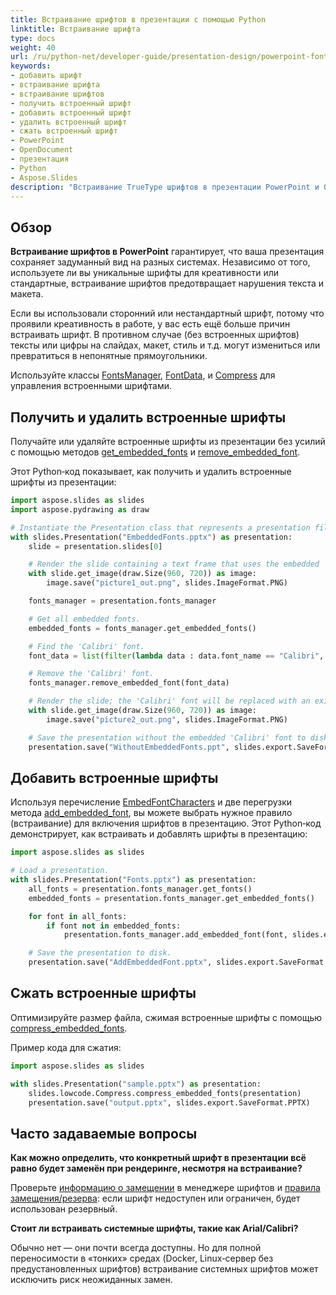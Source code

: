 ```yaml
---
title: Встраивание шрифтов в презентации с помощью Python
linktitle: Встраивание шрифта
type: docs
weight: 40
url: /ru/python-net/developer-guide/presentation-design/powerpoint-fonts/embedded-font/
keywords:
- добавить шрифт
- встраивание шрифта
- встраивание шрифтов
- получить встроенный шрифт
- добавить встроенный шрифт
- удалить встроенный шрифт
- сжать встроенный шрифт
- PowerPoint
- OpenDocument
- презентация
- Python
- Aspose.Slides
description: "Встраивание TrueType шрифтов в презентации PowerPoint и OpenDocument с помощью Aspose.Slides for Python via .NET, обеспечивая точный рендеринг на всех платформах."
---
```


## **Обзор**

**Встраивание шрифтов в PowerPoint** гарантирует, что ваша презентация сохраняет задуманный вид на разных системах. Независимо от того, используете ли вы уникальные шрифты для креативности или стандартные, встраивание шрифтов предотвращает нарушения текста и макета.

Если вы использовали сторонний или нестандартный шрифт, потому что проявили креативность в работе, у вас есть ещё больше причин встраивать шрифт. В противном случае (без встроенных шрифтов) тексты или цифры на слайдах, макет, стиль и т.д. могут измениться или превратиться в непонятные прямоугольники.

Используйте классы [FontsManager](https://reference.aspose.com/slides/python-net/aspose.slides/fontsmanager/), [FontData](https://reference.aspose.com/slides/python-net/aspose.slides/fontdata/), и [Compress](https://reference.aspose.com/slides/python-net/aspose.slides.lowcode/compress/) для управления встроенными шрифтами.

## **Получить и удалить встроенные шрифты**

Получайте или удаляйте встроенные шрифты из презентации без усилий с помощью методов [get_embedded_fonts](https://reference.aspose.com/slides/python-net/aspose.slides/fontsmanager/get_embedded_fonts/) и [remove_embedded_font](https://reference.aspose.com/slides/python-net/aspose.slides/fontsmanager/remove_embedded_font/).

Этот Python‑код показывает, как получить и удалить встроенные шрифты из презентации:

```python
import aspose.slides as slides
import aspose.pydrawing as draw

# Instantiate the Presentation class that represents a presentation file.
with slides.Presentation("EmbeddedFonts.pptx") as presentation:
    slide = presentation.slides[0]

    # Render the slide containing a text frame that uses the embedded 'FunSized' font.
    with slide.get_image(draw.Size(960, 720)) as image:
        image.save("picture1_out.png", slides.ImageFormat.PNG)

    fonts_manager = presentation.fonts_manager

    # Get all embedded fonts.
    embedded_fonts = fonts_manager.get_embedded_fonts()

    # Find the 'Calibri' font.
    font_data = list(filter(lambda data : data.font_name == "Calibri", embedded_fonts))[0]

    # Remove the 'Calibri' font.
    fonts_manager.remove_embedded_font(font_data)

    # Render the slide; the 'Calibri' font will be replaced with an existing one.
    with slide.get_image(draw.Size(960, 720)) as image:
        image.save("picture2_out.png", slides.ImageFormat.PNG)

    # Save the presentation without the embedded 'Calibri' font to disk.
    presentation.save("WithoutEmbeddedFonts.ppt", slides.export.SaveFormat.PPT)
```

## **Добавить встроенные шрифты**

Используя перечисление [EmbedFontCharacters](https://reference.aspose.com/slides/python-net/aspose.slides.export/embedfontcharacters/) и две перегрузки метода [add_embedded_font](https://reference.aspose.com/slides/python-net/aspose.slides/fontsmanager/add_embedded_font/), вы можете выбрать нужное правило (встраивание) для включения шрифтов в презентацию. Этот Python‑код демонстрирует, как встраивать и добавлять шрифты в презентацию:

```python
import aspose.slides as slides

# Load a presentation.
with slides.Presentation("Fonts.pptx") as presentation:
    all_fonts = presentation.fonts_manager.get_fonts()
    embedded_fonts = presentation.fonts_manager.get_embedded_fonts()

    for font in all_fonts:
        if font not in embedded_fonts:
            presentation.fonts_manager.add_embedded_font(font, slides.export.EmbedFontCharacters.ALL)

    # Save the presentation to disk.
    presentation.save("AddEmbeddedFont.pptx", slides.export.SaveFormat.PPTX)
```

## **Сжать встроенные шрифты**

Оптимизируйте размер файла, сжимая встроенные шрифты с помощью [compress_embedded_fonts](https://reference.aspose.com/slides/python-net/aspose.slides.lowcode/compress/compress_embedded_fonts/).

Пример кода для сжатия:

```python
import aspose.slides as slides

with slides.Presentation("sample.pptx") as presentation:
    slides.lowcode.Compress.compress_embedded_fonts(presentation)
    presentation.save("output.pptx", slides.export.SaveFormat.PPTX)
```

## **Часто задаваемые вопросы**

**Как можно определить, что конкретный шрифт в презентации всё равно будет заменён при рендеринге, несмотря на встраивание?**

Проверьте [информацию о замещении](/slides/ru/python-net/font-substitution/) в менеджере шрифтов и [правила замещения/резерва](/slides/ru/python-net/fallback-font/): если шрифт недоступен или ограничен, будет использован резервный.

**Стоит ли встраивать системные шрифты, такие как Arial/Calibri?**

Обычно нет — они почти всегда доступны. Но для полной переносимости в «тонких» средах (Docker, Linux‑сервер без предустановленных шрифтов) встраивание системных шрифтов может исключить риск неожиданных замен.